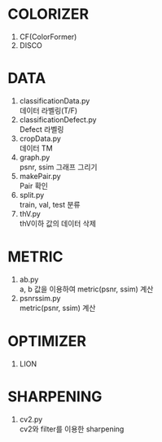 # COLORIZER
1. CF(ColorFormer) 
2. DISCO

# DATA
1. classificationData.py  
데이터 라벨링(T/F)
2. classificationDefect.py  
Defect 라벨링
3. cropData.py  
데이터 TM
4. graph.py  
psnr, ssim 그래프 그리기
5. makePair.py  
Pair 확인
6. split.py  
train, val, test 분류
7. thV.py  
thV이하 값의 데이터 삭제

# METRIC
1. ab.py  
a, b 값을 이용하여 metric(psnr, ssim) 계산
2. psnrssim.py  
metric(psnr, ssim) 계산

# OPTIMIZER
1. LION

# SHARPENING
1. cv2.py  
cv2와 filter를 이용한 sharpening
